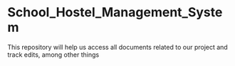 # School_Hostel_Management_System
This repository will help us access all documents related to our project and track edits, among other things
